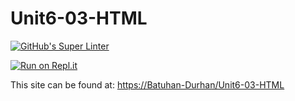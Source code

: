 # Unit6-03-HTML

[![GitHub's Super Linter](https://github.com/Batuhan-Durhan/Unit6-03-HTML/workflows/GitHub's%20Super%20Linter/badge.svg)](https://github.com/Batuhan-Durhan/Unit6-03-HTML/actions)

[![Run on Repl.it](https://repl.it/badge/github/Batuhan-Durhan/Unit6-03-HTML)](https://repl.it/github/Batuhan-Durhan/Unit6-03-HTML)

This site can be found at: [https://Batuhan-Durhan/Unit6-03-HTML](https://Batuhan-Durhan/Unit6-03-HTML)

